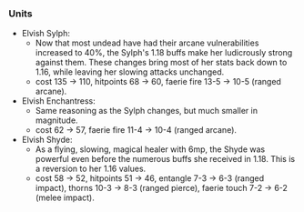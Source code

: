 ### Units
  * Elvish Sylph:
     * Now that most undead have had their arcane vulnerabilities increased to 40%, the Sylph's 1.18 buffs make her ludicrously strong against them. These changes bring most of her stats back down to 1.16, while leaving her slowing attacks unchanged.
     * cost 135 -> 110, hitpoints 68 -> 60, faerie fire 13-5 -> 10-5 (ranged arcane).
  * Elvish Enchantress:
     * Same reasoning as the Sylph changes, but much smaller in magnitude.
     * cost 62 -> 57, faerie fire 11-4 -> 10-4 (ranged arcane).
  * Elvish Shyde:
     * As a flying, slowing, magical healer with 6mp, the Shyde was powerful even before the numerous buffs she received in 1.18. This is a reversion to her 1.16 values.
     * cost 58 -> 52, hitpoints 51 -> 46, entangle 7-3 -> 6-3 (ranged impact), thorns 10-3 -> 8-3 (ranged pierce), faerie touch 7-2 -> 6-2 (melee impact).
